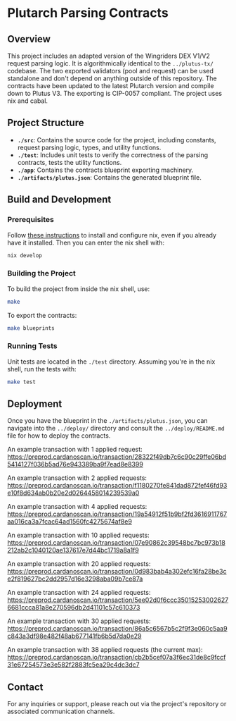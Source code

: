 # Plutarch Parsing Contracts

## Overview
This project includes an adapted version of the Wingriders DEX V1/V2 request parsing logic. It is algorithmically identical to the `../plutus-tx/` codebase. The two exported validators (pool and request) can be used standalone and don't depend on anything outside of this repository. The contracts have been updated to the latest Plutarch version and compile down to Plutus V3. The exporting is CIP-0057 compliant. The project uses nix and cabal.

## Project Structure
- **`./src`**: Contains the source code for the project, including constants, request parsing logic, types, and utility functions.
- **`./test`**: Includes unit tests to verify the correctness of the parsing contracts, tests the utility functions.
- **`./app`**: Contains the contracts blueprint exporting machinery.
- **`./artifacts/plutus.json`**: Contains the generated blueprint file.

## Build and Development
### Prerequisites
Follow [these instructions](https://github.com/input-output-hk/iogx/blob/main/doc/nix-setup-guide.md) to install and configure nix, even if you already have it installed. Then you can enter the nix shell with:
```sh
nix develop
```

### Building the Project
To build the project from inside the nix shell, use:
```sh
make
```
To export the contracts:
```sh
make blueprints
```

### Running Tests
Unit tests are located in the `./test` directory. Assuming you're in the nix shell, run the tests with:
```sh
make test
```

## Deployment
Once you have the blueprint in the `./artifacts/plutus.json`, you can navigate into the `../deploy/` directory and consult the `../deploy/README.md` file for how to deploy the contracts.

An example transaction with 1 applied request: https://preprod.cardanoscan.io/transaction/28322f49db7c6c90c29ffe06bd5414127f036b5ad76e943389ba9f7ead8e8399

An example transaction with 2 applied requests:
https://preprod.cardanoscan.io/transaction/f1180270fe841dad872fef46fd93e10f8d634ab0b20e2d0264458014239539a0

An example transaction with 4 applied requests: 
https://preprod.cardanoscan.io/transaction/19a54912f51b9bf2fd3616911767aa016ca3a7fcac64ad1560fc4275674af8e9

An example transaction with 10 applied requests:
https://preprod.cardanoscan.io/transaction/07e90862c39548bc7bc973b18212ab2c1040120ae137617e7d44bc1719a8a1f9

An example transaction with 20 applied requests:
https://preprod.cardanoscan.io/transaction/0d983bab4a302efc16fa28be3ce2f819627bc2dd2957d16e3298aba09b7ce87a

An example transaction with 24 applied requests:
https://preprod.cardanoscan.io/transaction/5ee02d0f6ccc350152530026276681ccca81a8e270596db2d41101c57c610373

An example transaction with 30 applied requests:
https://preprod.cardanoscan.io/transaction/86a5c6567b5c2f9f3e060c5aa9c843a3df98e482f48ab677141fb6b5d7da0e29

An example transaction with 38 applied requests (the current max):
https://preprod.cardanoscan.io/transaction/cb2b5cef07a3f6ec31de8c9fccf31e67254573e3e582f2883fc5ea29c4dc3dc7

## Contact
For any inquiries or support, please reach out via the project's repository or associated communication channels.
